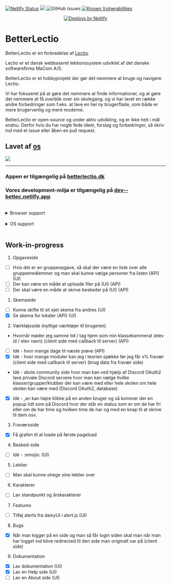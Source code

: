 [![Netlify Status](https://api.netlify.com/api/v1/badges/fe2851de-234e-4d0b-864e-25827514c5a5/deploy-status)](https://app.netlify.com/sites/betlec/deploys)
<img src="https://badgen.net/github/release/BetterLectio/betterlectio" />
![GitHub issues](https://img.shields.io/github/issues-raw/victorDigital/betterLectio)
[![Known Vulnerabilities](https://snyk.io/test/github/BetterLectio/betterLectio/badge.svg)](https://snyk.io/test/github/BetterLectio/betterLectio)

<p align="center">
<a href="https://www.netlify.com"> <img src="https://www.netlify.com/v3/img/components/netlify-light.svg" alt="Deploys by Netlify" /> </a>
</p>

# BetterLectio

BetterLectio er en forbredelse af [Lectio](https://lectio.dk).

Lectio er et dansk webbaseret lektionssystem udviklet af det danske softwarefirma MaCom A/S. 

BetterLectio er et hobbyprojekt der gør det nemmere at bruge og navigere Lectio.

Vi har fokuseret på at gøre det nemmere at finde informationer, og at gøre det nemmere at få overblik over sin skolegang. og vi har lavet en række andre forbedringer som f.eks. at lave en hel ny brugerflade, som både er mere brugervenlig og mere moderne.

BetterLectio er open-source og under aktiv udvikling, og er ikke helt i mål endnu. Derfor hvis du har nogle fede ideér, forslag og forbedringer, så skriv ind med et issue eller åben en pull request.

## Lavet af [os](https://github.com/victorDigital/betterLectio/graphs/contributors)

<a href="https://github.com/BetterLectio/betterlectio/graphs/contributors">
<img src="https://contrib.rocks/image?repo=BetterLectio/betterlectio" />
</a>

---

### Appen er tilgængelig på [betterlectio.dk](https://betterlectio.dk)

### Vores development-miljø er tilgængelig på [dev--betlec.netlify.app](https://dev--betlec.netlify.app/)

<br/>

<details>

<summary>Browser support</summary>

| Chrome | Firefox | Safari | Edge  | Opera |
| :----: | :-----: | :----: | :---: | :---: |
|   ✅    |    ✅    |   ⚠️    |   ✅   |   ✅   |

</details>

<br/>

<details>

<summary>OS support</summary>

| Windows | Mac OS | Linux |       IOS       | Android |
| :-----: | :----: | :---: | :-------------: | :-----: |
|    ✅    |   ✅    |   ✅   | ⚠️ få bugs (PWA) | ✅ (PWA) |

</details>

<br/>

## Work-in-progress

1. Opgaveside

 - [ ] Hvis det er en gruppeopgave, så skal der være en liste over alle gruppemedlemmer og man skal kunne vælge personer fra listen (API) (UI)
 - [ ] Der kan være en måde at uploade filer på (UI) (API)
 - [ ] Der skal være en måde at skrive beskeder på (UI) (API)

1. Skemaside

 - [ ] Kunne skifte til sit ejet skema fra andres (UI)
 - [x] Se skema for lokaler (API) (UI)

2. Værktøjsside (nyttige værktøjer til brugeren)

 - Hvornår møder jeg samme tid / tag hjem som min klassekammerat (elev id / elev navn) (client side med callback til server) (API)
 - [ ] Idé - hvor mange dage til næste prøve (API)
 - [x] Idé - hvor mange moduler kan jeg i teorien pjække før jeg får x% fravær (client side med callback til server) (brug data fra fravær side)
 - Idé - skole community side hvor man kan ved hjælp af Discord OAuth2 lave private Discord servere hvor man kan vælge hvilke klasser/grupper/klubber der kan være med eller hele skolen om hele skolen kan være med (Discord OAuth2, database)
 - [x] Idé - ,an kan højre klikke på en anden bruger og så kommer der en popup lidt som på Discord hvor der står en status som er om de har fri eller om de har time og hvilken time de har og med en knap til at skrive til dem osv.

3. Fraværsside

 - [x] Få grafen til at loade på første pageload

4. Besked-side

 - [ ] Idé - :emojis: (UI)

5. Lektier

 - [ ] Man skal kunne strege sine lektier over

6. Karakterer

 - [ ] Lav standpunkt og årskarakterer

7. Features

 - [ ] Tilføj alerts fra daisyUI i alert.js (UI)

8. Bugs

 - [x] Når man kigger på en side og man så får login siden skal man når man har logget ind blive redirected til den side man originalt var på (client side)

9. Dokumentation

 - [x] Lav dokumentation (UI)
 - [x] Lav en Help side (UI)
 - [ ] Lav en About side (UI)
